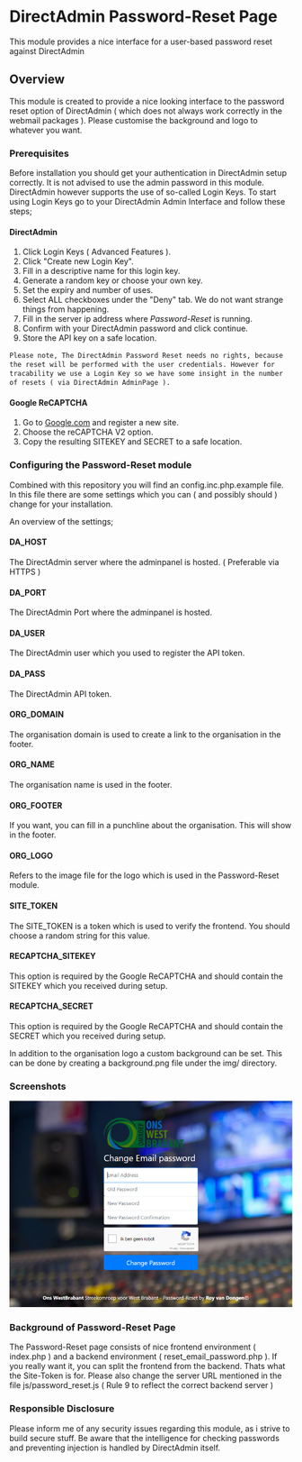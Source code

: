 DirectAdmin Password-Reset Page
===============================

This module provides a nice interface for a user-based password reset against DirectAdmin

## Overview
This module is created to provide a nice looking interface to the password reset option of DirectAdmin ( which does not always work correctly in the webmail packages ). Please customise the background and logo to whatever you want.


### Prerequisites
Before installation you should get your authentication in DirectAdmin setup correctly. It is not advised to use the admin password in this module. DirectAdmin however supports the use of so-called Login Keys.
To start using Login Keys go to your DirectAdmin Admin Interface and follow these steps;

#### DirectAdmin
1. Click Login Keys ( Advanced Features ).
2. Click "Create new Login Key".
3. Fill in a descriptive name for this login key.
4. Generate a random key or choose your own key.
5. Set the expiry and number of uses.
6. Select ALL checkboxes under the "Deny" tab. We do not want strange things from happening.
7. Fill in the server ip address where *Password-Reset* is running.
8. Confirm with your DirectAdmin password and click continue.
9. Store the API key on a safe location.

```
Please note, The DirectAdmin Password Reset needs no rights, because the reset will be performed with the user credentials. However for tracability we use a Login Key so we have some insight in the number of resets ( via DirectAdmin AdminPage ).
```

#### Google ReCAPTCHA
1. Go to [Google.com](https://www.google.com/recaptcha/admin) and register a new site.
2. Choose the reCAPTCHA V2 option.
3. Copy the resulting SITEKEY and SECRET to a safe location.

### Configuring the Password-Reset module
Combined with this repository you will find an config.inc.php.example file. In this file there are some settings which you can ( and possibly should ) change for your installation.

An overview of the settings;

#### DA_HOST
The DirectAdmin server where the adminpanel is hosted. ( Preferable via HTTPS )
#### DA_PORT
The DirectAdmin Port where the adminpanel is hosted.
#### DA_USER
The DirectAdmin user which you used to register the API token.
#### DA_PASS
The DirectAdmin API token.
#### ORG_DOMAIN
The organisation domain is used to create a link to the organisation in the footer.
#### ORG_NAME
The organisation name is used in the footer.
#### ORG_FOOTER
If you want, you can fill in a punchline about the organisation. This will show in the footer.
#### ORG_LOGO
Refers to the image file for the logo which is used in the Password-Reset module.
#### SITE_TOKEN
The SITE_TOKEN is a token which is used to verify the frontend. You should choose a random string for this value.
#### RECAPTCHA_SITEKEY
This option is required by the Google ReCAPTCHA and should contain the SITEKEY which you received during setup.
#### RECAPTCHA_SECRET
This option is required by the Google ReCAPTCHA and should contain the SECRET which you received during setup.

In addition to the organisation logo a custom background can be set. This can be done by creating a background.png file under the img/ directory.

### Screenshots
![Picture of installation for Ons WestBrabant](screenshots/DirectAdmin-Password-Reset-Page.png)

### Background of Password-Reset Page
The Password-Reset page consists of nice frontend environment ( index.php ) and a backend environment ( reset_email_password.php ). If you really want it, you can split the frontend from the backend. Thats what the Site-Token is for.
Please also change the server URL mentioned in the file js/password_reset.js ( Rule 9 to reflect the correct backend server )

### Responsible Disclosure
Please inform me of any security issues regarding this module, as i strive to build secure stuff. Be aware that the intelligence for checking passwords and preventing injection is handled by DirectAdmin itself.
